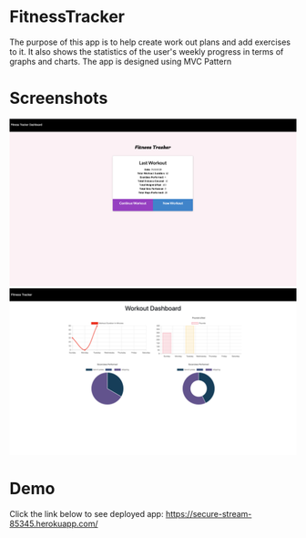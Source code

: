 # FitnessTracker

The purpose of this app is to help create work out plans and add exercises to it. It also shows the statistics of the user's weekly progress in terms of graphs and charts. The app is designed using MVC Pattern

# Screenshots

![The screenshot of one of the prompts](./public/img/fitness1.png)
![The screenshot of one of the prompts](./public/img/fitness2.png)

# Demo

Click the link below to see deployed app:
https://secure-stream-85345.herokuapp.com/
